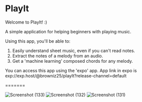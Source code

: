 # PlayIt

Welcome to PlayIt! :)

A simple application for helping beginners with playing music.

Using this app, you'll be able to:
1) Easily understand sheet music, even if you can't read notes.
2) Extract the notes of a melody from an audio. 
3) Get a 'machine learning' composed chords for any melody.

You can access this app using the 'expo' app. App link in expo is exp://exp.host/@browniz25/playIt?release-channel=default

=======

![Screenshot (133)](https://user-images.githubusercontent.com/61826812/175261257-f32e2b90-abfa-442b-8598-bcfe64ca27a6.png)
![Screenshot (132)](https://user-images.githubusercontent.com/61826812/175261291-19ae5481-533b-4088-8200-07d2db2198d9.png)
![Screenshot (131)](https://user-images.githubusercontent.com/61826812/175261309-4b890a2a-08df-4e9a-bda4-9e7aa4d5bd6a.png)

